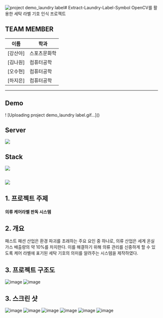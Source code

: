 ![project demo_laundry label](https://github.com/gsandoo/Extract-Laundry-Label-Symbol/assets/98865571/0e104951-115a-450d-8229-1730e6b2b331)# Extract-Laundry-Label-Symbol
OpenCV를 활용한 세탁 라벨 기호 인식 프로젝트 



## TEAM MEMBER
|이름|학과|
|----|---|
|[강산아]|스포츠문화학|
|[김나원]|컴퓨터공학|
|[오수현]|컴퓨터공학|
|[하지은]|컴퓨터공학|


- - - - - - - - - - - - - - - - - - - - - - - - - - - -

## Demo
<div>!
    [Uploading project demo_laundry label.gif…]()
</div>


## Server
<div>
    <img src="https://img.shields.io/badge/Flask-000000?style=flat&logo=flask&logoColor=white"/>
</div>

## Stack
<div>
    <img src="https://img.shields.io/badge/opencv-5C3EE8?style=flat&logo=opencv&logoColor=white"/>
    
</div> 




## <div><img src="https://capsule-render.vercel.app/api?type=waving&color=auto&height=200&section=header&text=Extract-Laundry-Label-Symbol&fontSize=30" /></div>


## 1. 프로젝트 주제
<div>
<h4> 의류 케어라벨 판독 시스템
</div>

## 2. 개요
<p>
        패스트 패션 산업은 환경 파괴를 초래하는 주요 요인 중 하나로, 의류 산업은 세계 온실 가스 배출량의 약 10%를 차지한다. 이를 해결하기 위해 의류 관리를 신중하게 할 수 있도록 케어 라벨에 표기된 세탁 기호의 의미를 알려주는 시스템을 제작하였다.

</p>


## 3. 프로젝트 구조도

![image](https://github.com/ocean010315/Extract-Laundry-Label-Symbol/assets/98865571/bd2d0d45-217e-4fc2-ba2c-3beaf8ec5af6)
![image](https://github.com/ocean010315/Extract-Laundry-Label-Symbol/assets/98865571/081332e8-5f6a-4621-9196-555039aae146)



## 3. 스크린 샷

![image](https://github.com/ocean010315/Extract-Laundry-Label-Symbol/assets/98865571/2d4e98a0-ca3d-490a-ad4c-48433896eb37)
![image](https://github.com/ocean010315/Extract-Laundry-Label-Symbol/assets/98865571/0460f7c6-0db2-4580-a65d-e8ccb6957902)
![image](https://github.com/ocean010315/Extract-Laundry-Label-Symbol/assets/98865571/7c95dd5b-0f17-48f7-956c-301dd8431fc9)
![image](https://github.com/ocean010315/Extract-Laundry-Label-Symbol/assets/98865571/6fb28f45-bfa4-4031-bc43-bb5878d83822)
![image](https://github.com/ocean010315/Extract-Laundry-Label-Symbol/assets/98865571/8e827182-1b63-4422-a013-9def8f1a71ba)
![image](https://github.com/ocean010315/Extract-Laundry-Label-Symbol/assets/98865571/6cba0340-7e9f-4bb7-bb55-592cfdb07f00)

